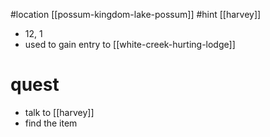 #location [[possum-kingdom-lake-possum]]
#hint [[harvey]]
- 12, 1
- used to gain entry to [[white-creek-hurting-lodge]]

# quest
- talk to [[harvey]]
- find the item